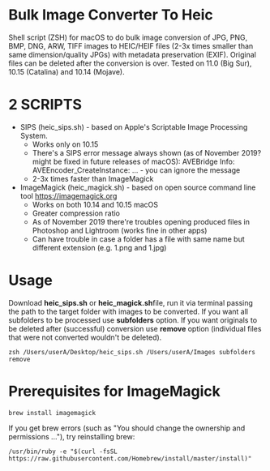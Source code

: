 # Bulk Image Converter To Heic
Shell script (ZSH) for macOS to do bulk image conversion of JPG, PNG, BMP, DNG, ARW, TIFF images to HEIC/HEIF files (2-3x times smaller than same dimension/quality JPGs) with metadata preservation (EXIF). Original files can be deleted after the conversion is over. Tested on 11.0 (Big Sur), 10.15 (Catalina) and 10.14 (Mojave).

# 2 SCRIPTS
* SIPS (heic_sips.sh) - based on Apple's Scriptable Image Processing System.
  * Works only on 10.15
  * There's a SIPS error message always shown (as of November 2019? might be fixed in future releases of macOS): AVEBridge Info: AVEEncoder_CreateInstance: ... - you can ignore the message   
  * 2-3x times faster than ImageMagick
* ImageMagick (heic_magick.sh) - based on open source command line tool https://imagemagick.org
  * Works on both 10.14 and 10.15 macOS
  * Greater compression ratio
  * As of November 2019 there're troubles opening produced files in Photoshop and Lightroom (works fine in other apps)
  * Can have trouble in case a folder has a file with same name but different extension (e.g. 1.png and 1.jpg)

# Usage

Download **heic_sips.sh** or **heic_magick.sh**file, run it via terminal passing the path to the target folder with images to be converted. 
If you want all subfolders to be processed use **subfolders** option. 
If you want originals to be deleted after (successful) conversion use **remove** option (individual files that were not converted wouldn't be deleted).
```
zsh /Users/userA/Desktop/heic_sips.sh /Users/userA/Images subfolders remove
```

# Prerequisites for ImageMagick
```
brew install imagemagick
```
If you get brew errors (such as "You should change the ownership and permissions ..."), try reinstalling brew:
```
/usr/bin/ruby -e "$(curl -fsSL https://raw.githubusercontent.com/Homebrew/install/master/install)"
```
